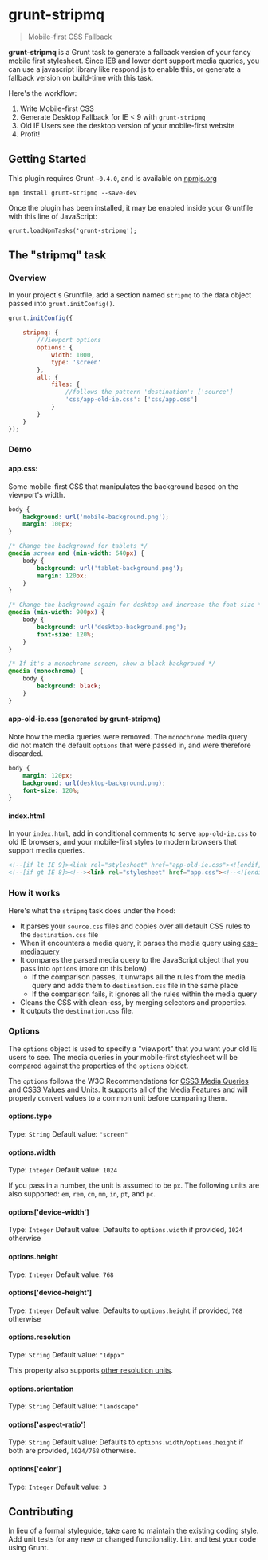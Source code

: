 # grunt-stripmq
> Mobile-first CSS Fallback

**grunt-stripmq** is a Grunt task to generate a fallback version of your fancy mobile first stylesheet. Since IE8 and lower dont support media queries, you can use a javascript library like respond.js to enable this, or generate a fallback version on build-time with this task.

Here's the workflow:

1. Write Mobile-first CSS
2. Generate Desktop Fallback for IE < 9 with `grunt-stripmq`
3. Old IE Users see the desktop version of your mobile-first website
4. Profit!

## Getting Started
This plugin requires Grunt `~0.4.0`, and is available on [npmjs.org](https://npmjs.org/package/grunt-stripmq)

```shell
npm install grunt-stripmq --save-dev
```

Once the plugin has been installed, it may be enabled inside your Gruntfile with this line of JavaScript:

```shell
grunt.loadNpmTasks('grunt-stripmq');
```

## The "stripmq" task

### Overview
In your project's Gruntfile, add a section named `stripmq` to the data object passed into `grunt.initConfig()`.

```js
grunt.initConfig({

    stripmq: {
        //Viewport options
        options: {
            width: 1000,
            type: 'screen'
        },
        all: {
            files: {
                //follows the pattern 'destination': ['source']
                'css/app-old-ie.css': ['css/app.css']
            }
        }
    }
});

```

### Demo

#### app.css:
Some mobile-first CSS that manipulates the background based on the viewport's width.
```css
body {
    background: url('mobile-background.png');
    margin: 100px;
}

/* Change the background for tablets */
@media screen and (min-width: 640px) {
    body {
        background: url('tablet-background.png');
        margin: 120px;
    }
}

/* Change the background again for desktop and increase the font-size */
@media (min-width: 900px) {
    body {
        background: url('desktop-background.png');
        font-size: 120%;
    }
}

/* If it's a monochrome screen, show a black background */
@media (monochrome) {
    body {
        background: black;
    }
}
```

#### app-old-ie.css (generated by grunt-stripmq)
Note how the media queries were removed. The `monochrome` media query did not match the default `options` that were passed in, and were therefore discarded.

```css
body {
    margin: 120px;
    background: url(desktop-background.png);
    font-size: 120%;
}
```

#### index.html
In your `index.html`, add in conditional comments to serve `app-old-ie.css` to old IE browsers, and your mobile-first styles to modern browsers that support media queries.

````html
<!--[if lt IE 9]><link rel="stylesheet" href="app-old-ie.css"><![endif]-->
<!--[if gt IE 8]><!--><link rel="stylesheet" href="app.css"><!--<![endif]-->
````


### How it works
Here's what the `stripmq` task does under the hood:

* It parses your `source.css` files and copies over all default CSS rules to the `destination.css` file
* When it encounters a media query, it parses the media query using [css-mediaquery](https://github.com/ericf/css-mediaquery)
* It compares the parsed media query to the JavaScript object that you pass into `options` (more on this below)
  * If the comparison passes, it unwraps all the rules from the media query and adds them to `destination.css` file in the same place
  * If the comparison fails, it ignores all the rules within the media query
* Cleans the CSS with clean-css, by merging selectors and properties.
* It outputs the `destination.css` file.



### Options

The `options` object is used to specify a "viewport" that you want your old IE users to see. The media queries in your mobile-first stylesheet will be compared against the properties of the `options` object.

The `options` follows the W3C Recommendations for [CSS3 Media Queries](http://www.w3.org/TR/css3-mediaqueries/) and [CSS3 Values and Units](http://www.w3.org/TR/css3-values/). It supports all of the [Media Features](http://www.w3.org/TR/css3-mediaqueries/#media1) and will properly convert values to a common unit before comparing them.

#### options.type
Type: `String`
Default value: `"screen"`

#### options.width
Type: `Integer`
Default value: `1024`

If you pass in a number, the unit is assumed to be `px`. The following units are also supported: `em`, `rem`, `cm`, `mm`, `in`, `pt`, and `pc`.

#### options['device-width']
Type: `Integer`
Default value: Defaults to `options.width` if provided, `1024` otherwise

#### options.height
Type: `Integer`
Default value: `768`

#### options['device-height']
Type: `Integer`
Default value: Defaults to `options.height` if provided, `768` otherwise

#### options.resolution
Type: `String`
Default value: `"1dppx"`

This property also supports [other resolution units](http://www.w3.org/TR/css3-mediaqueries/#resolution0).

#### options.orientation
Type: `String`
Default value: `"landscape"`

#### options['aspect-ratio']
Type: `String`
Default value: Defaults to `options.width/options.height` if both are provided, `1024/768` otherwise.

#### options['color']
Type: `Integer`
Default value: `3`

## Contributing

In lieu of a formal styleguide, take care to maintain the existing coding style. Add unit tests for any new or changed functionality. Lint and test your code using Grunt.
